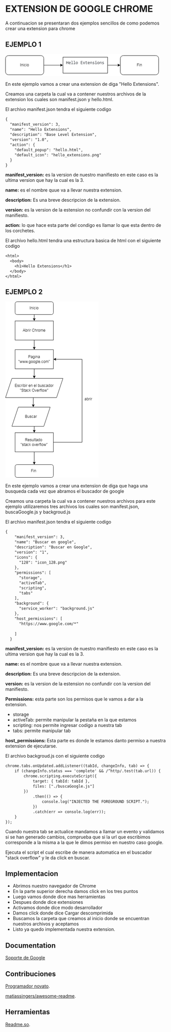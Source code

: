 
# EXTENSION DE GOOGLE CHROME

A continuacion se presentaran dos ejemplos sencillos de como podemos crear una extension para chrome


## 




## EJEMPLO 1

![Extension Ejemplo 1](/imagen/ejemplo1.png)

En este ejemplo vamos a crear una extension de diga "Hello Extensions".

Creamos una carpeta la cual va a contener nuestros archivos de la extension los cuales son manifest.json y hello.html.

El archivo manifest.json tendra el siguiente codigo
```
{
  "manifest_version": 3,
  "name": "Hello Extensions",
  "description": "Base Level Extension",
  "version": "1.0",
  "action": {
    "default_popup": "hello.html",
    "default_icon": "hello_extensions.png"
  }
}
```
**manifest_version:** es la version de nuestro manifiesto en este caso es la ultima version que hay la cual es la 3. 

**name:** es el nombre quue va a llevar nuestra extension.

**description:** Es una breve descripcion de la extension.

**version:** es la version de la estension no confundir con la version del manifiesto.

**action:** lo que hace esta parte del condigo es llamar lo que esta dentro de los corchetes.


El archivo hello.html tendra una estructura basica de html con el siguiente codigo
```
<html>
  <body>
    <h1>Hello Extensions</h1>
  </body>
</html>
```
## EJEMPLO 2

![Extension Ejemplo 2](imagen/ejemplo2.png)

En este ejemplo vamos a crear una extension de diga que haga una busqueda cada vez que abramos el buscador de google

Creamos una carpeta la cual va a contener nuestros archivos para este ejemplo utilizaremos tres archivos  los cuales son manifest.json, buscaGoogle.js y backgroud.js

El archivo manifest.json tendra el siguiente codigo
```
{
    "manifest_version": 3,
    "name": "Buscar en google",
    "description": "Buscar en Google",
    "version": "1",
    "icons": {
      "128": "icon_128.png"
    },
    "permissions": [
      "storage",
      "activeTab",
      "scripting",
      "tabs"
    ],
    "background": {
      "service_worker": "background.js"
    },
    "host_permissions": [
      "https://www.google.com/*"
      
    ]
  }
```
**manifest_version:** es la version de nuestro manifiesto en este caso es la ultima version que hay la cual es la 3. 

**name:** es el nombre quue va a llevar nuestra extension.

**description:** Es una breve descripcion de la extension.

**version:** es la version de la estension no confundir con la version del manifiesto.

**Permissions:** esta parte son los permisos que le vamos a dar a la extension.

- storage
- activeTab: permite manipular la pestaña en la que estamos 
- scripting: nos permite ingresar codigo a nuestra tab
- tabs: permite manipular tab 

**host_permissions:** Esta parte es donde le estamos danto permiso a nuestra extension de ejecutarse.

El archivo backgroud.js con el siguiente codigo
```
chrome.tabs.onUpdated.addListener((tabId, changeInfo, tab) => {
    if (changeInfo.status === 'complete' && /^http/.test(tab.url)) {
        chrome.scripting.executeScript({
            target: { tabId: tabId },
            files: ["./buscaGoogle.js"]
        })
            .then(() => {
                console.log("INJECTED THE FOREGROUND SCRIPT.");
            })
            .catch(err => console.log(err));
    }
});
```
Cuando nuestra tab se actualice mandamos a llamar un evento y validamos si se han generado cambios, comprueba que si la url que escribimos corresponde a la misma a la que le dimos permiso en nuestro caso google.

Ejecuta el script el cual escribe de manera automatica en el buscador "stack overflow" y le da click en buscar.
## Implementacion

- Abrimos nuestro navegador de Chrome
- En la parte superior derecha damos click en los tres puntos
- Luego vamos donde dice mas herramientas
- Despues donde dice extensiones
- Activamos donde dice modo desarrollador 
- Damos click donde dice Cargar descomprimida 
- Buscamos la carpeta que creamos al inicio donde se encuentran nuestros archivos y aceptamos 
- Listo ya quedo implementada nuestra extension.


## Documentation

[Soporte de Google](https://support.google.com/chrome/a/answer/2714278?hl=es#:~:text=Ve%20a%20chrome%3A%2F%2Fextensions,de%20la%20aplicaci%C3%B3n%20o%20extensi%C3%B3n.)


## Contribuciones

[Programador novato](https://www.youtube.com/watch?v=HHrX5Mi0JqU).

[matiassingers/awesome-readme](https://github.com/matiassingers/awesome-readme).

## Herramientas

[Readme.so](https://readme.so/es).

